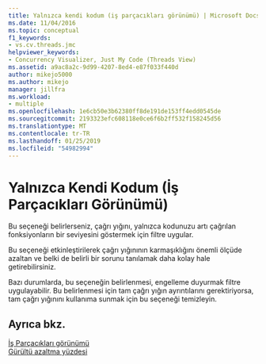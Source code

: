 ```yaml
---
title: Yalnızca kendi kodum (iş parçacıkları görünümü) | Microsoft Docs
ms.date: 11/04/2016
ms.topic: conceptual
f1_keywords:
- vs.cv.threads.jmc
helpviewer_keywords:
- Concurrency Visualizer, Just My Code (Threads View)
ms.assetid: a9ac8a2c-9d99-4207-8ed4-e87f033f440d
author: mikejo5000
ms.author: mikejo
manager: jillfra
ms.workload:
- multiple
ms.openlocfilehash: 1e6cb50e3b62380ff8de191de153ff4edd0545de
ms.sourcegitcommit: 2193323efc608118e0ce6f6b2ff532f158245d56
ms.translationtype: MT
ms.contentlocale: tr-TR
ms.lasthandoff: 01/25/2019
ms.locfileid: "54982994"
---
```

# <a name="just-my-code-threads-view"></a>Yalnızca Kendi Kodum (İş Parçacıkları Görünümü)
Bu seçeneği belirlerseniz, çağrı yığını, yalnızca kodunuzu artı çağrılan fonksiyonların bir seviyesini göstermek için filtre uygular.  
  
 Bu seçeneği etkinleştirilerek çağrı yığınının karmaşıklığını önemli ölçüde azaltan ve belki de belirli bir sorunu tanılamak daha kolay hale getirebilirsiniz.  
  
 Bazı durumlarda, bu seçeneğin belirlenmesi, engelleme duyurmak filtre uygulayabilir. Bu belirlenmesi için tam çağrı yığın ayrıntılarını gerektiriyorsa, tam çağrı yığınını kullanıma sunmak için bu seçeneği temizleyin.  
  
## <a name="see-also"></a>Ayrıca bkz.  
 [İş Parçacıkları görünümü](../profiling/threads-view-parallel-performance.md)   
 [Gürültü azaltma yüzdesi](../profiling/noise-reduction-percentage.md)